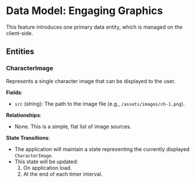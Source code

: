 # Data Model: Engaging Graphics

This feature introduces one primary data entity, which is managed on the client-side.

## Entities

### CharacterImage
Represents a single character image that can be displayed to the user.

**Fields**:
- `src` (string): The path to the image file (e.g., `/assets/images/ch-1.png`).

**Relationships**:
- None. This is a simple, flat list of image sources.

**State Transitions**:
- The application will maintain a state representing the currently displayed `CharacterImage`.
- This state will be updated:
    1. On application load.
    2. At the end of each timer interval.
